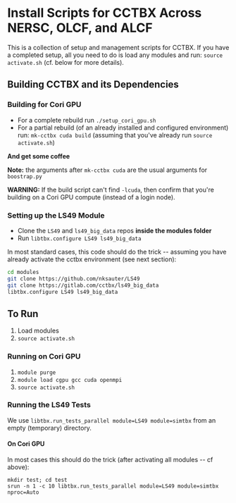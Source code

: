 # Install Scripts for CCTBX Across NERSC, OLCF, and ALCF

This is a collection of setup and management scripts for CCTBX. If you have
a completed setup, all you need to do is load any modules and run:
`source activate.sh` (cf. below for more details).

## Building CCTBX and its Dependencies

### Building for Cori GPU

* For a complete rebuild run `./setup_cori_gpu.sh` 
* For a partial rebuild (of an already installed and configured environment)
  run: `mk-cctbx cuda build` (assuming that you've already run `source
  activate.sh`)

**And get some coffee**

**Note:** the arguments after `mk-cctbx cuda` are the usual arguments for
`boostrap.py`

**WARNING:** If the build script can't find `-lcuda`, then confirm that you're
building on a Cori GPU compute (instead of a login node).

### Setting up the LS49 Module

* Clone the `LS49` and `ls49_big_data` repos **inside the modules folder**
* Run `libtbx.configure LS49 ls49_big_data`

In most standard cases, this code should do the trick -- assuming you have
already activate the cctbx environment (see next section):
```bash
cd modules
git clone https://github.com/nksauter/LS49
git clone https://gitlab.com/cctbx/ls49_big_data
libtbx.configure LS49 ls49_big_data
```

##  To Run

1. Load modules
2. `source activate.sh`

### Running on Cori GPU

1. `module purge`
2. `module load cgpu gcc cuda openmpi`
3. `source activate.sh`

### Running the LS49 Tests

We use `libtbx.run_tests_parallel module=LS49 module=simtbx` from an empty
(temporary) directory. 

#### On Cori GPU

In most cases this should do the trick (after activating all modules -- cf
above):

```
mkdir test; cd test
srun -n 1 -c 10 libtbx.run_tests_parallel module=LS49 module=simtbx nproc=Auto
```
